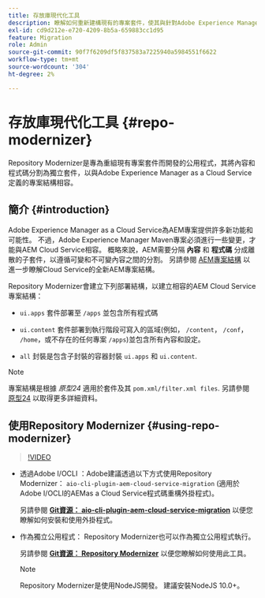 ```yaml
---
title: 存放庫現代化工具
description: 瞭解如何重新建構現有的專案套件，使其與針對Adobe Experience Manager as a Cloud Service定義的專案結構相容。
exl-id: cd9d212e-e720-4209-8b5a-659883cc1d95
feature: Migration
role: Admin
source-git-commit: 90f7f6209df5f837583a7225940a5984551f6622
workflow-type: tm+mt
source-wordcount: '304'
ht-degree: 2%

---
```


# 存放庫現代化工具 {#repo-modernizer}

Repository Modernizer是專為重組現有專案套件而開發的公用程式，其將內容和程式碼分割為獨立套件，以與Adobe Experience Manager as a Cloud Service定義的專案結構相容。

## 簡介 {#introduction}

Adobe Experience Manager as a Cloud Service為AEM專案提供許多新功能和可能性。 不過，Adobe Experience Manager Maven專案必須進行一些變更，才能與AEM Cloud Service相容。 概略來說，AEM需要分隔 **內容** 和 **程式碼** 分成離散的子套件，以遵循可變和不可變內容之間的分割。 另請參閱 [AEM專案結構](https://experienceleague.adobe.com/docs/experience-manager-cloud-service/content/implementing/developing/aem-project-content-package-structure.html) 以進一步瞭解Cloud Service的全新AEM專案結構。

Repository Modernizer會建立下列部署結構，以建立相容的AEM Cloud Service專案結構：

* `ui.apps` 套件部署至 `/apps` 並包含所有程式碼

* `ui.content` 套件部署到執行階段可寫入的區域(例如， `/content`， `/conf`， `/home`，或不存在的任何專案 `/apps`)並包含所有內容和設定。

* `all` 封裝是包含子封裝的容器封裝 `ui.apps` 和 `ui.content`.

>[!NOTE]
>專案結構是根據 *原型24* 適用於套件及其 `pom.xml/filter.xml files`. 另請參閱 [原型24](https://github.com/adobe/aem-project-archetype) 以取得更多詳細資料。

## 使用Repository Modernizer {#using-repo-modernizer}

>[!VIDEO](https://video.tv.adobe.com/v/333057/?quality=12&learn=on)

* 透過Adobe I/OCLI ：Adobe建議透過以下方式使用Repository Modernizer： `aio-cli-plugin-aem-cloud-service-migration` (適用於Adobe I/OCLI的AEMas a Cloud Service程式碼重構外掛程式)。

  另請參閱 **[Git資源： aio-cli-plugin-aem-cloud-service-migration](https://github.com/adobe/aio-cli-plugin-aem-cloud-service-migration#introduction)** 以便您瞭解如何安裝和使用外掛程式。

* 作為獨立公用程式： Repository Modernizer也可以作為獨立公用程式執行。

  另請參閱 **[Git資源： Repository Modernizer](https://github.com/adobe/aem-cloud-service-source-migration/tree/master/packages/repository-modernizer)** 以便您瞭解如何使用此工具。

  >[!NOTE]
  >
  >Repository Modernizer是使用NodeJS開發。 建議安裝NodeJS 10.0+。
